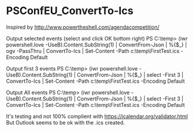 # PSConfEU_ConvertTo-Ics

Inspired by http://www.powertheshell.com/agendacompetition/

Output selected events (select and click OK bottom right)
PS C:\temp> (iwr powershell.love -UseB).Content.SubString(1) | ConvertFrom-Json | %{$_} | ogv -PassThru | ConvertTo-Ics | Set-Content -Path c:\temp\FirstTest.ics -Encoding Default



Output first 3 events
PS C:\temp> (iwr powershell.love -UseB).Content.SubString(1) | ConvertFrom-Json | %{$_} | select -First 3 | ConvertTo-Ics | Set-Content -Path c:\temp\FirstTest.ics -Encoding Default

Output All events
PS C:\temp> (iwr powershell.love -UseB).Content.SubString(1) | ConvertFrom-Json | %{$_} | select -First 3 | ConvertTo-Ics | Set-Content -Path c:\temp\FirstTest.ics -Encoding Default

It's testing and not 100% complient with https://icalendar.org/validator.html But Outlook seems to be ok with the .ics created. 